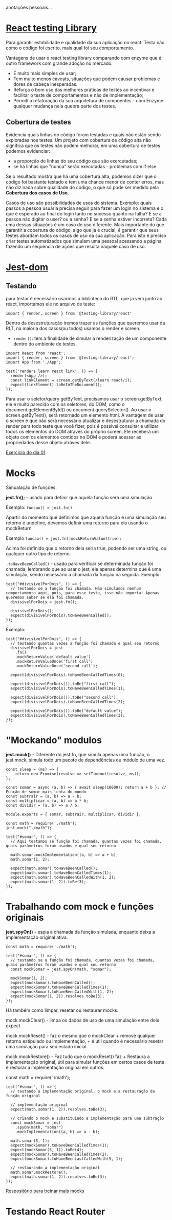 anotações pessoais...

# [React testing Library](https://testing-library.com/docs/react-testing-library/cheatsheet/)

Para garantir estabilidade e qualidade da sua aplicação no react.
Testa não como o código foi escrito, mais qual foi seu comportamento.

Vantagens de usar o react testing library comparando com enzyme que é outro framework com grande adoção no mercado:

- É muito mais simples de usar;
- Tem muito menos caveats, situações que podem causar problemas e dores de cabeça inesperadas.
- Reforça o bom uso das melhores práticas de testes ao incentivar e facilitar o teste de comportamentos e não de implementação;
- Permiti a refatoração da sua arquitetura de compoentes - com Enzyme qualquer mudança nela quebra parte dos testes.

## Cobertura de testes

Evidencia quais linhas do código foram testadas e quais não estão sendo exploradas nos testes. Um projeto com cobertura de código alta não significa que os testes não podem melhorar, em uma cobertura de testes podemos evidenciar:

- a proporção de linhas do seu código que são exercutadas;
- se há linhas que "nunca" serão executadas - problemas com if else

Se o resultado mostra que há uma cobertura alta, podemos dizer que o código foi bastante testado e tem uma chance menor de conter erros, mas não diz nada sobre qualidade do código, o que só pode ser medido pela **Cobertura dos casos de Uso**.

Casos de uso são possibilidades de usos do sistema. Exemplo: quais passos a pessoa usuária precisa seguir para fazer um login no sistema e o que é esperado ao final do login tanto no sucesso quanto na falha? E se a pessoa não digitar o user? ou a senha? E se a senha estiver incorreta? Cada uma dessas situações é um caso de uso diferente. Mais importante do que garantir a cobertura do código, algo que ja é crucial, é garantir que seus testes abordam todos os casos de uso da sua aplicação. Para isto é preciso criar testes automatizados que simulam uma pessoal acessando a página fazendo um sequência de ações que resulta naquele caso de uso.

# [Jest-dom](https://github.com/testing-library/jest-dom)

## Testando

para testar é necessário usarmos a biblioteca do RTL, que ja vem junto ao react, importamos ele no arquivo de teste:

`import { render, screen } from '@testing-library/react' `

Dentro da desestruturação iremos trazer as funções que queremos usar da RLT, na maioria dos casos(ou todos) usamos o render e screen.

- `render()`: tem a finalidade de simular a renderização de um componente dentro do ambiente de testes.
```
import React from 'react';
import { render, screen } from '@testing-library/react';
import App from './App';

test('renders learn react link', () => {
  render(<App />);
  const linkElement = screen.getByText(/learn react/i);
  expect(linkElement).toBeInTheDocument();
});
```
Para usar o seletor/query getByText, precisamos usar o screen.getByText, ele é muito parecido com os seletores, do DOM, como o document.getElementById() ou document.querySelector(). Ao usar o screen.getByText(), será retornado um elemento html. A vantagem de usar o screen é que não será necessário atualizar e desestruturar a chamada do render para todo teste que você fizer, pois é possível consultar e utilizar todos os elementos do DOM através do próprio screen. Ele receberá um objeto com os elementos contidos no DOM e poderá acessar as propriedades desse objeto atráves dele.

[Exercicio do dia 01](https://github.com/davidrogger/exercise-todo-list)

# Mocks

Simualação de funções.

**jest.fn();** - usado para definir que aquela função será uma simulação

Exemplo:
`funcao() = jest.fn()`

Apartir do momento que definimos que aquela função é uma simulação seu retorno é undefine, devemos definir uma returno para ela usando o mockReturn

Exemplo
  `funcao() = jest.fn()mockReturnValue(true);`

  Acima foi definido que o retorno dela seria true, podendo ser uma string, ou qualquer outro tipo de retorno.

`.toHaveBeenCalled()` - usado para verificar se determinada função foi chamada, lembrando que ao usar o jest, ele apenas determina que é uma simulação, sendo necessário a chamada da função na seguida.
Exemplo:

```
test("#divisivelPorDois", () => {
  // testando se a função foi chamada. Não simulamos nenhum comportamento aqui, pois, para esse teste, isso não importa! Apenas queremos saber se ela foi chamada.
  divisivelPorDois = jest.fn();

  divisivelPorDois();
  expect(divisivelPorDois).toHaveBeenCalled();
});
```

Exemplo:
```
test("#divisivelPorDois", () => {
  // testando quantas vezes a função foi chamada e qual seu retorno
  divisivelPorDois = jest
    .fn()
    .mockReturnValue('default value')
    .mockReturnValueOnce('first call')
    .mockReturnValueOnce('second call');

  expect(divisivelPorDois).toHaveBeenCalledTimes(0);

  expect(divisivelPorDois()).toBe("first call");
  expect(divisivelPorDois).toHaveBeenCalledTimes(1);

  expect(divisivelPorDois()).toBe("second call");
  expect(divisivelPorDois).toHaveBeenCalledTimes(2);

  expect(divisivelPorDois()).toBe("default value");
  expect(divisivelPorDois).toHaveBeenCalledTimes(3);
});
```

# "Mockando" modulos

**jest.mock()** - Diferente do jest.fn, que simula apenas uma função, o jest.mock, simula todo um pacote de dependências ou módulo de uma vez.

```
const sleep = (ms) => {
    return new Promise(resolve => setTimeout(resolve, ms));
};

const somar = async (a, b) => { await sleep(10000); return a + b }; // Função de somar mais lenta do mundo
const subtrair = (a, b) => a - b;
const multiplicar = (a, b) => a * b;
const dividir = (a, b) => a / b;

module.exports = { somar, subtrair, multiplicar, dividir };
```
```
const math = require('./math');
jest.mock("./math");

test("#somar", () => {
  // Aqui testamos se função foi chamada, quantas vezes foi chamada, quais parâmetros foram usados e qual seu retorno

  math.somar.mockImplementation((a, b) => a + b);
  math.somar(1, 2);

  expect(math.somar).toHaveBeenCalled();
  expect(math.somar).toHaveBeenCalledTimes(1);
  expect(math.somar).toHaveBeenCalledWith(1, 2);
  expect(math.somar(1, 2)).toBe(3);
});
```
# Trabalhando com mock e funções originais

**jest.spyOn()** - espia a chamada da função simulada, enquanto deixa a implementação original ativa.

```
const math = require('./math');

test("#somar", () => {
  // testando se a função foi chamada, quantas vezes foi chamada, quais parâmetros foram usados e qual seu retorno
  const mockSomar = jest.spyOn(math, "somar");

  mockSomar(1, 2);
  expect(mockSomar).toHaveBeenCalled();
  expect(mockSomar).toHaveBeenCalledTimes(1);
  expect(mockSomar).toHaveBeenCalledWith(1, 2);
  expect(mockSomar(1, 2)).resolves.toBe(3);
});
```

Há também como limpar, resetar ou restaurar mocks:

mock.mockClear() - limpa os dados de uso de uma simulação entre dois expect

mock.mockReset() - faz o mesmo que o mockClear + remove qualquer retorno estipulado ou implementação, + é util quando é necessário resetar uma simulação para seu estado inicial.

mock.mockRestore() - Faz tudo que o mockReset() faz + Restaura a implementação original, útil para simular funções em certos casos de teste e resturar a implementação original em outros.

const math = require('./math');
```
test("#somar", () => {
  // testando a implementação original, o mock e a restauração da função original

  // implementação original
  expect(math.somar(1, 2)).resolves.toBe(3);

  // criando o mock e substituindo a implementação para uma subtração
  const mockSomar = jest
    .spyOn(math, "somar")
    .mockImplementation((a, b) => a - b);

  math.somar(5, 1);
  expect(mockSomar).toHaveBeenCalledTimes(1);
  expect(mockSomar(5, 1)).toBe(4);
  expect(mockSomar).toHaveBeenCalledTimes(2);
  expect(mockSomar).toHaveBeenLastCalledWith(5, 1);

  // restaurando a implementação original
  math.somar.mockRestore();
  expect(math.somar(1, 2)).resolves.toBe(3);
});
```

[Respositório para treinar mais mocks](https://github.com/davidrogger/exercise-digimon-finders)

# Testando React Router

